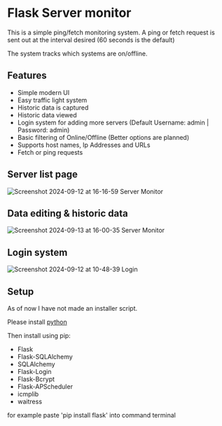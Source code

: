 # Flask Server monitor
This is a simple ping/fetch monitoring system. A ping or fetch request is sent out at the interval desired (60 seconds is the default)

The system tracks which systems are on/offline. 

## Features
- Simple modern UI
- Easy traffic light system
- Historic data is captured
- Historic data viewed
- Login system for adding more servers (Default Username: admin | Password: admin)
- Basic filtering of Online/Offline (Better options are planned)
- Supports host names, Ip Addresses and URLs
- Fetch or ping requests

## Server list page
![Screenshot 2024-09-12 at 16-16-59 Server Monitor](https://github.com/user-attachments/assets/c949709b-9402-40fc-83c8-b00d31f34583)

## Data editing & historic data
![Screenshot 2024-09-13 at 16-00-35 Server Monitor](https://github.com/user-attachments/assets/07d973c4-f70c-408c-9b7b-9b0ad0d2b923)


## Login system
![Screenshot 2024-09-12 at 10-48-39 Login](https://github.com/user-attachments/assets/d4763e35-1cae-4ab8-aeb0-8b69bdb59d60)

## Setup

As of now I have not made an installer script.

Please install [python](https://www.python.org/)

Then install using pip:
- Flask
- Flask-SQLAlchemy
- SQLAlchemy
- Flask-Login
- Flask-Bcrypt
- Flask-APScheduler
- icmplib
- waitress

for example paste 'pip install flask' into command terminal

